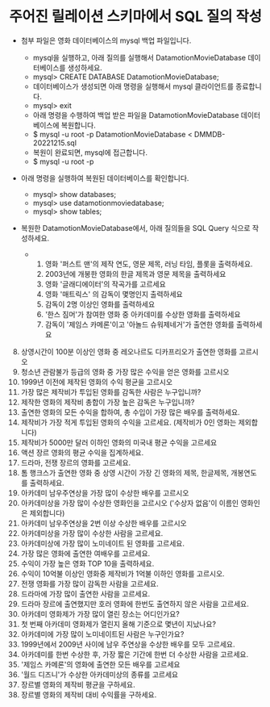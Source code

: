 # 주어진 릴레이션 스키마에서 SQL 질의 작성

* 첨부 파일은  영화 데이터베이스의 mysql 백업 파일입니다.
    * mysql을 실행하고, 아래 질의를 실행해서 DatamotionMovieDatabase 데이터베이스를 생성하세요.
    * mysql> CREATE DATABASE DatamotionMovieDatabase;
    * 데이터베이스가 생성되면 아래 명령을 실행해서 mysql 클라이언트를 종료합니다.
    * mysql> exit
    * 아래 명령을 수행하여 백업 받은 파일을 DatamotionMovieDatabase 데이터베이스에 복원합니다.
    * $ mysql -u root -p DatamotionMovieDatabase < DMMDB-20221215.sql
    * 복원이 완료되면, mysql에 접근합니다.
    * $ mysql -u root -p
 
 * 아래 명령을 실행하여 복원된 데이터베이스를 확인합니다.
    * mysql> show databases;
    * mysql> use datamotionmoviedatabase;
    * mysql> show tables;

* 복원한 DatamotionMovieDatabase에서, 아래 질의들을 SQL Query 식으로 작성하세요.
    * 1. 영화 '퍼스트 맨'의 제작 연도, 영문 제목, 러닝 타임, 플롯을 출력하세요.
      2. 2003년에 개봉한 영화의 한글 제목과 영문 제목을 출력하세요
      3. 영화 '글래디에이터'의 작곡가를 고르세요
      4. 영화 '매트릭스' 의 감독이 몇명인지 출력하세요
      5. 감독이 2명 이상인 영화를 출력하세요
      6. '한스 짐머'가 참여한 영화 중 아카데미를 수상한 영화를 출력하세요
      7. 감독이 '제임스 카메론'이고 '아놀드 슈워제네거'가 출연한 영화를 출력하세요
8. 상영시간이 100분 이상인 영화 중 레오나르도 디카프리오가 출연한 영화를 고르시오
9. 청소년 관람불가 등급의 영화 중 가장 많은 수익을 얻은 영화를 고르시오
10. 1999년 이전에 제작된 영화의 수익 평균을 고르시오
11. 가장 많은 제작비가 투입된 영화를 감독한 사람은 누구입니까?
12. 제작한 영화의 제작비 총합이 가장 높은 감독은 누구입니까?
13. 출연한 영화의 모든 수익을 합하여, 총 수입이 가장 많은 배우를 출력하세요.
14. 제작비가 가장 적게 투입된 영화의 수익을 고르세요. (제작비가 0인 영화는 제외합니다)
15. 제작비가 5000만 달러 이하인 영화의 미국내 평균 수익을 고르세요
16. 액션 장르 영화의 평균 수익을 집계하세요.
17. 드라마, 전쟁 장르의 영화를 고르세요.
18. 톰 행크스가 출연한 영화 중 상영 시간이 가장 긴 영화의 제목, 한글제목, 개봉연도를 출력하세요.
19. 아카데미 남우주연상을 가장 많이 수상한 배우를 고르시오
20. 아카데미상을 가장 많이 수상한 영화인을 고르시오 ('수상자 없음'이 이름인 영화인은 제외합니다)
21. 아카데미 남우주연상을 2번 이상 수상한 배우를 고르시오
23. 아카데미상을 가장 많이 수상한 사람을 고르세요.
24. 아카데미상에 가장 많이 노미네이트 된 영화를 고르세요.
25. 가장 많은 영화에 출연한 여배우를 고르세요.
26. 수익이 가장 높은 영화 TOP 10을 출력하세요.
27. 수익이 10억불 이상인 영화중 제작비가 1억불 이하인 영화를 고르시오.
28. 전쟁 영화를 가장 많이 감독한 사람을 고르세요.
29. 드라마에 가장 많이 출연한 사람을 고르세요.
30. 드라마 장르에 출연했지만 호러 영화에 한번도 출연하지 않은 사람을 고르세요.
31. 아카데미 영화제가 가장 많이 열린 장소는 어디인가요?
33. 첫 번째 아카데미 영화제가 열린지 올해 기준으로 몇년이 지났나요?
34. 아카데미에 가장 많이 노미네이트된 사람은 누구인가요?
35. 1999년에서 2009년 사이에 남우 주연상을 수상한 배우를 모두 고르세요.
36. 아카데미를 한번 수상한 후, 가장 짧은 기간에 한번 더 수상한 사람을 고르세요.
37. '제임스 카메론'의 영화에 출연한 모든 배우를 고르세요
38. '월드 디즈니'가 수상한 아카데미상의 종류를 고르세요
39. 장르별 영화의 제작비 평균을 구하세요.
40. 장르별 영화의 제작비 대비 수익률을 구하세요.
